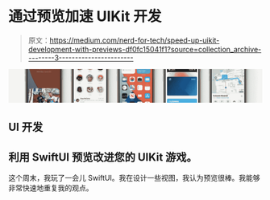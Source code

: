 # 通过预览加速 UIKit 开发

> 原文：<https://medium.com/nerd-for-tech/speed-up-uikit-development-with-previews-df0fc15041f1?source=collection_archive---------3----------------------->

![](img/d959b76844a85f81b815ebdc6405652e.png)

## UI 开发

## 利用 SwiftUI 预览改进您的 UIKit 游戏。

这个周末，我玩了一会儿 SwiftUI。我在设计一些视图，我认为预览很棒。我能够非常快速地重复我的观点。